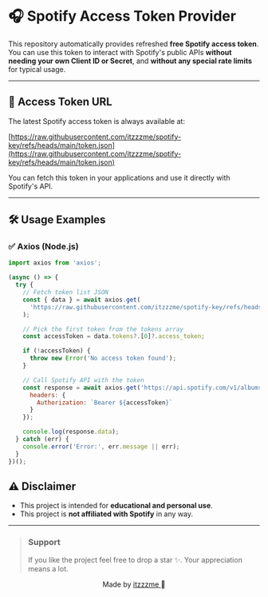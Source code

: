 # 🎧 Spotify Access Token Provider

This repository automatically provides refreshed **free Spotify access token**.  
You can use this token to interact with Spotify's public APIs **without needing your own Client ID or Secret**, and **without any special rate limits** for typical usage.

---

## 📌 Access Token URL

The latest Spotify access token is always available at:

[https://raw.githubusercontent.com/itzzzme/spotify-key/refs/heads/main/token.json](https://raw.githubusercontent.com/itzzzme/spotify-key/refs/heads/main/token.json)

You can fetch this token in your applications and use it directly with Spotify's API.

---

## 🛠 Usage Examples

### ✅ Axios (Node.js)

```javascript
import axios from 'axios';

(async () => {
  try {
    // Fetch token list JSON
    const { data } = await axios.get(
      'https://raw.githubusercontent.com/itzzzme/spotify-key/refs/heads/main/token.json'
    );

    // Pick the first token from the tokens array
    const accessToken = data.tokens?.[0]?.access_token;

    if (!accessToken) {
      throw new Error('No access token found');
    }

    // Call Spotify API with the token
    const response = await axios.get('https://api.spotify.com/v1/albums/4aawyAB9vmqN3uQ7FjRGTy', {
      headers: {
        Authorization: `Bearer ${accessToken}`
      }
    });

    console.log(response.data);
  } catch (err) {
    console.error('Error:', err.message || err);
  }
})();

```

## ⚠️ Disclaimer

- This project is intended for **educational and personal use**.
- This project is **not affiliated with Spotify** in any way.

---

> ### Support
>
> If you like the project feel free to drop a star ✨. Your appreciation means a lot.

<p align="center" style="text-decoration: none;">Made by <a href="https://github.com/itzzzme" tarGET="_blank">itzzzme 
</a>🫰</p>
